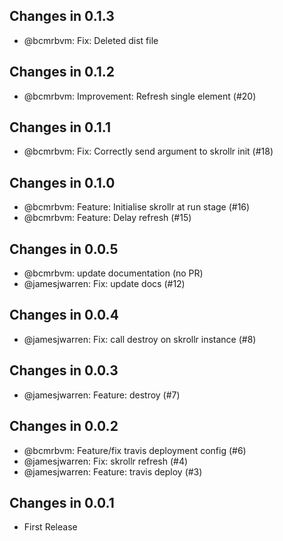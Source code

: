 ## Changes in 0.1.3

 * @bcmrbvm: Fix: Deleted dist file

## Changes in 0.1.2

 * @bcmrbvm: Improvement: Refresh single element (#20)

## Changes in 0.1.1

 * @bcmrbvm: Fix: Correctly send argument to skrollr init  (#18)

## Changes in 0.1.0

 * @bcmrbvm: Feature: Initialise skrollr at run stage (#16)
 * @bcmrbvm: Feature: Delay refresh (#15)

## Changes in 0.0.5

 * @bcmrbvm: update documentation (no PR)
 * @jamesjwarren: Fix: update docs (#12)

## Changes in 0.0.4

 * @jamesjwarren: Fix: call destroy on skrollr instance (#8)

## Changes in 0.0.3

 * @jamesjwarren: Feature: destroy (#7)

## Changes in 0.0.2

 * @bcmrbvm: Feature/fix travis deployment config (#6)
 * @jamesjwarren: Fix: skrollr refresh (#4)
 * @jamesjwarren: Feature: travis deploy (#3)

## Changes in 0.0.1

 * First Release


